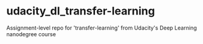 # udacity_dl_transfer-learning
Assignment-level repo for 'transfer-learning' from Udacity's Deep Learning nanodegree course
